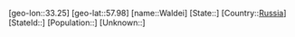 ﻿---
location: [57.98,33.25]
type: City
tags:
- geo/City


SpocWebEntityId: 35405
isDeleted: false
confidential: public

---
[geo-lon::33.25]
[geo-lat::57.98]
[name::Waldei]
[State::]
[Country::[Russia](geo/Continent/Europe/Russia.md)]
[StateId::]
[Population::]
[Unknown::]

